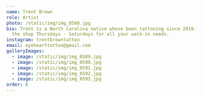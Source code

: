 ```yaml
---
name: Trent Brown
role: Artist
photo: /static/img/img_0588.jpg
bio: Trent is a North Carolina native whose been tattooing since 2019. He's at
  the shop Thursdays - Saturdays for all your walk-in needs.
instagram: trentbrowntattoo
email: eyehearttattoo@gmail.com
galleryImages:
  - image: /static/img/img_0589.jpg
  - image: /static/img/img_0590.jpg
  - image: /static/img/img_0591.jpg
  - image: /static/img/img_0592.jpg
  - image: /static/img/img_0593.jpg
order: 6
---
```

